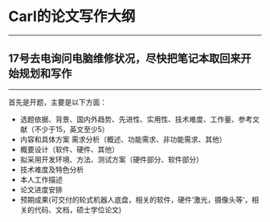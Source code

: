# Carl的论文写作大纲
---
## 17号去电询问电脑维修状况，尽快把笔记本取回来开始规划和写作
---
首先是开题，主要是以下方面：
+ 选题依据、背景、国内外趋势、先进性、实用性、技术难度、工作量、参考文献（不少于15，英文至少5）
+ 内容和具体方案 需求分析（概述、功能需求、非功能需求、其他）
+ 概要设计（软件、硬件、其他）
+ 拟采用开发环境、方法、测试方案（硬件部分、软件部分）
+ 技术难度及特色分析
+ 本人工作描述
+ 论文进度安排
+ 预期成果(可交付的轮式机器人底盘，相关的软件，硬件’激光，摄像头等‘，相关的代码、文档，硕士学位论文)